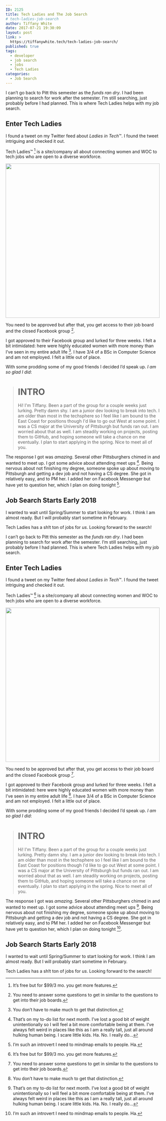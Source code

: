 ```yaml
---
ID: 2125
title: Tech Ladies and The Job Search
# tech-ladies-job-search
author: Tiffany White
date: 2017-07-21 19:30:09
layout: post
link: >
  https://tiffanywhite.tech/tech-ladies-job-search/
published: true
tags:
  - developer
  - job search
  - jobs
  - Tech Ladies
categories:
  - Job Search
---
```



I can’t go back to Pitt this semester as the *funds ran dry*. I had been planning to search for work after the semester. I’m still searching, just probably before I had planned. This is where Tech Ladies helps with my job search.

## Enter Tech Ladies

I found a tweet on my Twitter feed about *Ladies in Tech*™. I found the tweet intriguing and checked it out.

Tech Ladies™ [^1] is a site/company all about connecting women and WOC to tech jobs who are open to a diverse workforce.

<img class="size-full wp-image-2123 aligncenter" src="https://tiffanywhite.tech/wp-content/uploads/2017/07/19598810_1390576897685008_6305171492942368993_n.png" width="500" height="500" />

You need to be approved but after that, you get access to their job board and the closed Facebook group [^2].

I got approved to their Facebook group and lurked for three weeks. I felt a bit intimidated: here were highly educated women with more money than I’ve seen in my entire adult life [^3]. I have 3/4 of a BSc in Computer Science and am not employed. I felt a little out of place.

With some prodding some of my good friends I decided I’d speak up. *I am so glad I did*:

> # INTRO
> Hi! I'm Tiffany. Been a part of the group for a couple weeks just lurking. Pretty damn shy.
> I am a junior dev looking to break into tech. I am older than most in the techsphere so I feel like I am bound to the East Coast for positions though I'd like to go out West at some point.
> I was a CS major at the University of Pittsburgh but funds ran out. I am worried about that as well.
> I am steadily working on projects, posting them to GitHub, and hoping someone will take a chance on me eventually. I plan to start applying in the spring.
> Nice to meet all of you.

The response I got was *amazing*. Several other Pittsburghers chimed in and wanted to meet up. I got some advice about attending meet ups [^4]. Being nervous about not finishing my degree, someone spoke up about moving to Pittsburgh and getting a dev job and not having a CS degree. She got in relatively easy, and to PM her. I added her on Facebook Messenger but have yet to question her, which I plan on doing tonight [^5].

## Job Search Starts Early 2018

I wanted to wait until Spring/Summer to start looking for work. I think I am almost ready. But I will probably start sometime in February.

Tech Ladies has a sh!t ton of jobs for *us*. Looking forward to the search!

[^1]: It’s free but for $99/3 mo. you get more features.
[^2]: You need to answer some questions to get in similar to the questions to get into their job boards.
[^3]: You don’t have to make much to get that distinction.
[^4]: That’s on my to-do list for next month. I’ve lost a good bit of weight unintentionally so I will feel a bit more comfortable being at them. I’ve always felt weird in places like this as I am a really tall, just all around hulking human being. I scare little kids. Ha. No. I really do...



I can’t go back to Pitt this semester as the *funds ran dry*. I had been planning to search for work after the semester. I’m still searching, just probably before I had planned. This is where Tech Ladies helps with my job search.

## Enter Tech Ladies

I found a tweet on my Twitter feed about *Ladies in Tech*™. I found the tweet intriguing and checked it out.

Tech Ladies™ [^1] is a site/company all about connecting women and WOC to tech jobs who are open to a diverse workforce.

<img class="size-full wp-image-2123 aligncenter" src="https://tiffanywhite.tech/wp-content/uploads/2017/07/19598810_1390576897685008_6305171492942368993_n.png" width="500" height="500" />

You need to be approved but after that, you get access to their job board and the closed Facebook group [^2].

I got approved to their Facebook group and lurked for three weeks. I felt a bit intimidated: here were highly educated women with more money than I’ve seen in my entire adult life [^3]. I have 3/4 of a BSc in Computer Science and am not employed. I felt a little out of place.

With some prodding some of my good friends I decided I’d speak up. *I am so glad I did*:

> # INTRO
> Hi! I'm Tiffany. Been a part of the group for a couple weeks just lurking. Pretty damn shy.
> I am a junior dev looking to break into tech. I am older than most in the techsphere so I feel like I am bound to the East Coast for positions though I'd like to go out West at some point.
> I was a CS major at the University of Pittsburgh but funds ran out. I am worried about that as well.
> I am steadily working on projects, posting them to GitHub, and hoping someone will take a chance on me eventually. I plan to start applying in the spring.
> Nice to meet all of you.

The response I got was *amazing*. Several other Pittsburghers chimed in and wanted to meet up. I got some advice about attending meet ups [^4]. Being nervous about not finishing my degree, someone spoke up about moving to Pittsburgh and getting a dev job and not having a CS degree. She got in relatively easy, and to PM her. I added her on Facebook Messenger but have yet to question her, which I plan on doing tonight [^5].

## Job Search Starts Early 2018

I wanted to wait until Spring/Summer to start looking for work. I think I am almost ready. But I will probably start sometime in February.

Tech Ladies has a sh!t ton of jobs for *us*. Looking forward to the search!

[^1]: It’s free but for $99/3 mo. you get more features.
[^2]: You need to answer some questions to get in similar to the questions to get into their job boards.
[^3]: You don’t have to make much to get that distinction.
[^4]: That’s on my to-do list for next month. I’ve lost a good bit of weight unintentionally so I will feel a bit more comfortable being at them. I’ve always felt weird in places like this as I am a really tall, just all around hulking human being. I scare little kids. Ha. No. I really do...




[^5]: I’m such an introvert I need to mindmap emails to people. Ha.